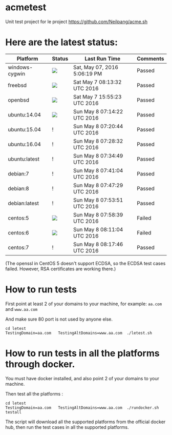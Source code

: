 # acmetest
Unit test project for le project https://github.com/Neilpang/acme.sh



# Here are the latest status:

| Platform | Status| Last Run Time| Comments|
-----------|-------|--------------|---------|
|windows-cygwin| ![](https://cdn.rawgit.com/Neilpang/letest/master/status/windows-cygwin.svg?1462640779)| Sat, May 07, 2016  5:06:19 PM| Passed |
|freebsd| ![](https://cdn.rawgit.com/Neilpang/letest/master/status/freebsd.svg?1462608812)| Sat May  7 08:13:32 UTC 2016| Passed |
|openbsd| ![](https://cdn.rawgit.com/Neilpang/letest/master/status/openbsd.svg?1462636523)| Sat May  7 15:55:23 UTC 2016| Passed |
|ubuntu:14.04| ![](https://cdn.rawgit.com/Neilpang/letest/master/status/ubuntu-14.04.svg?1462691662)| Sun May  8 07:14:22 UTC 2016| Passed |
|ubuntu:15.04| \![](https://cdn.rawgit.com/Neilpang/letest/master/status/ubuntu-15.04.svg?1462692044)| Sun May  8 07:20:44 UTC 2016| Passed |
|ubuntu:16.04| \![](https://cdn.rawgit.com/Neilpang/letest/master/status/ubuntu-16.04.svg?1462692512)| Sun May  8 07:28:32 UTC 2016| Passed |
|ubuntu:latest| \![](https://cdn.rawgit.com/Neilpang/letest/master/status/ubuntu-latest.svg?1462692889)| Sun May  8 07:34:49 UTC 2016| Passed |
|debian:7| \![](https://cdn.rawgit.com/Neilpang/letest/master/status/debian-7.svg?1462693264)| Sun May  8 07:41:04 UTC 2016| Passed |
|debian:8| \![](https://cdn.rawgit.com/Neilpang/letest/master/status/debian-8.svg?1462693649)| Sun May  8 07:47:29 UTC 2016| Passed |
|debian:latest| \![](https://cdn.rawgit.com/Neilpang/letest/master/status/debian-latest.svg?1462694031)| Sun May  8 07:53:51 UTC 2016| Passed |
|centos:5| ![](https://cdn.rawgit.com/Neilpang/letest/master/status/centos-5.svg?1462694319)| Sun May  8 07:58:39 UTC 2016| Failed |
|centos:6| ![](https://cdn.rawgit.com/Neilpang/letest/master/status/centos-6.svg?1462695064)| Sun May  8 08:11:04 UTC 2016| Failed |
|centos:7| \![](https://cdn.rawgit.com/Neilpang/letest/master/status/centos-7.svg?1462695466)| Sun May  8 08:17:46 UTC 2016| Passed |
(The openssl in CentOS 5 doesn't support ECDSA, so the ECDSA test cases failed. However, RSA certificates are working there.)

# How to run tests

First point at least 2 of your domains to your machine, 
for example: `aa.com` and `www.aa.com`

And make sure 80 port is not used by anyone else.

```
cd letest
TestingDomain=aa.com   TestingAltDomains=www.aa.com  ./letest.sh
```

# How to run tests in all the platforms through docker.

You must have docker installed, and also point 2 of your domains to your machine.

Then test all the platforms :

```
cd letest
TestingDomain=aa.com   TestingAltDomains=www.aa.com  ./rundocker.sh  testall
```

The script will download all the supported platforms from the official docker hub, then run the test cases in all the supported platforms.






